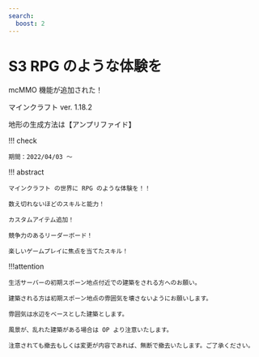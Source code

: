 ```yaml
---
search:
  boost: 2
---
```


# S3 RPG のような体験を

mcMMO 機能が追加された！

マインクラフト ver. 1.18.2

地形の生成方法は【アンプリファイド】

!!! check

    期間：2022/04/03 ～

!!! abstract

    マインクラフト の世界に RPG のような体験を！！

    数え切れないほどのスキルと能力！

    カスタムアイテム追加！

    競争力のあるリーダーボード！

    楽しいゲームプレイに焦点を当てたスキル！

!!!attention

    生活サーバーの初期スポーン地点付近での建築をされる方へのお願い。

    建築される方は初期スポーン地点の雰囲気を壊さないようにお願いします。

    雰囲気は水辺をベースとした建築とします。

    風景が、乱れた建築がある場合は OP より注意いたします。

    注意されても撤去もしくは変更が内容であれば、無断で撤去いたします。ご了承ください。
